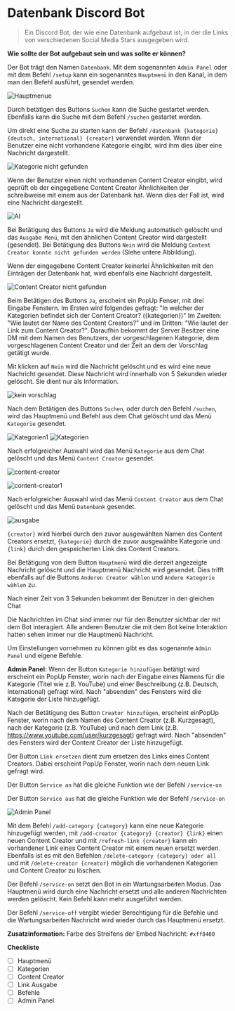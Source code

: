 # Datenbank Discord Bot
>Ein Discord Bot, der wie eine Datenbank aufgebaut ist, in der die Links von verschiedenen Social Media Stars ausgegeben wird.


**Wie sollte der Bot aufgebaut sein und was sollte er können?**

Der Bot trägt den Namen `Datenbank`. Mit dem sogenannten `Admin Panel` oder mit dem Befehl `/setup` kann ein sogenanntes `Hauptmenü` in den Kanal, in dem man den Befehl ausführt, gesendet werden.

![Hauptmenue](https://user-images.githubusercontent.com/122997603/213225467-5175aaaf-89a8-4f8e-9e9d-04a582edb1f0.png)

Durch betätigen des Buttons `Suchen` kann die Suche gestartet werden.
Ebenfalls kann die Suche mit dem Befehl `/suchen` gestartet werden.

Um direkt eine Suche zu starten kann der Befehl `/datenbank {kategorie} {deutsch, international} {creator}` verwendet werden.
Wenn der Benutzer eine nicht vorhandene Kategorie eingibt, wird ihm dies über eine Nachricht dargestellt. 

![Kategorie nicht gefunden](https://user-images.githubusercontent.com/122997603/213725469-e88168e0-335b-4e30-86c3-64b840d0b7bb.png)

Wenn der Benutzer einen nicht vorhandenen Content Creator eingibt, wird geprüft ob der eingegebene Content Creator Ähnlichkeiten der schreibweise mit einem aus der Datenbank hat. Wenn dies der Fall ist, wird eine Nachricht dargestellt. 

![AI](https://user-images.githubusercontent.com/122997603/213725812-93da1281-4908-4c7d-bdca-8fae3d473120.png)

Bei Betätigung des Buttons `Ja` wird die Meldung automatisch gelöscht und das `Ausgabe Menü`, mit den ähnlichen Content Creator wird dargestellt (gesendet). 
Bei Betätigung des Buttons `Nein` wird die Meldung `Content Creator konnte nicht gefunden werden` (Siehe untere Abbildung).

Wenn der eingegebene Content Creator keinerlei Ähnlichkeiten mit den Einträgen der Datenbank hat, wird ebenfalls eine Nachricht dargestellt. 

![Content Creator nicht gefunden](https://user-images.githubusercontent.com/122997603/213726117-4d92c116-04c4-4405-b761-0b0f6b1bf270.png)

Beim Betätigen des Buttons `Ja`, erscheint ein PopUp Fenser, mit drei Eingabe Fenstern. Im Ersten wird folgendes gefragt: "In welcher der Kategorien befindet sich der Content Creator? ({kategorien})" Im Zweiten: "Wie lautet der Name des Content Creators?" und im Dritten: "Wie lautet der Link zum Content Creator?".
Daraufhin bekommt der Server Besitzer eine DM mit dem Namen des Benutzers, der vorgeschlagenen Kategorie, dem vorgeschlagenen Content Creator und der Zeit an dem der Vorschlag getätigt wurde.

Mit klicken auf `Nein` wird die Nachricht gelöscht und es wird eine neue Nachricht gesendet. Diese Nachricht wird innerhalb von 5 Sekunden wieder gelöscht.
Sie dient nur als Information.

![kein vorschlag](https://user-images.githubusercontent.com/122997603/213724788-9fe5e05a-17a3-4347-8f13-851baddfbd83.png)

Nach dem Betätigen des Buttons `Suchen`, oder durch den Befehl `/suchen`, wird das Hauptmenü und Befehl aus dem Chat gelöscht und das Menü `Kategorie` gesendet.

![Kategorien1](https://user-images.githubusercontent.com/122997603/213714942-15edc92f-2388-4ce5-8ca8-9dc41c5281b4.png)
![Kategorien](https://user-images.githubusercontent.com/122997603/213715010-0b360fba-b8b6-431a-8c6f-380993ca16be.png)

Nach erfolgreicher Auswahl wird das Menü `Kategorie` aus dem Chat gelöscht und das Menü `Content Creator` gesendet.

![content-creator](https://user-images.githubusercontent.com/122997603/213274118-9ab44a72-5d3d-4fab-bc1c-a939f004770e.png)

![content-creator1](https://user-images.githubusercontent.com/122997603/213278769-6bbf8a84-a7f3-48ce-875e-aa45dae63879.png)

Nach erfolgreicher Auswahl wird das Menü `Content Creator` aus dem Chat gelöscht und das Menü `Datenbank` gesendet.

![ausgabe](https://user-images.githubusercontent.com/122997603/213277713-fba88c2f-3abf-4c7a-a9b7-229a65e1dd07.png)

`{creator}` wird hierbei durch den zuvor ausgewählten Namen des Content Creators ersetzt, `{kategorie}` durch die zuvor ausgewählte Kategorie und `{link}` durch den gespeicherten Link des Content Creators.

Bei Betätigung von dem Button `Hauptmenü` wird die derzeit angezeigte Nachricht gelöscht und die Hauptmenü Nachricht wird gesendet.
Dies trifft ebenfalls auf die Buttons `Anderen Creator wählen` und `Andere Kategorie wählen` zu.

Nach einer Zeit von 3 Sekunden bekommt der Benutzer in den gleichen Chat

Die Nachrichten im Chat sind immer nur für den Benutzer sichtbar der mit dem Bot interagiert. Alle anderen Benutzer die mit dem Bot keine Interaktion hatten sehen immer nur die Hauptmenü Nachricht.

Um Einstellungen vornehmen zu können gibt es das sogenannte `Admin Panel` und eigene Befehle.

**Admin Panel:**
Wenn der Button `Kategorie hinzufügen` betätigt wird erscheint ein PopUp Fenster, worin nach der Eingabe eines Namens für die Kategorie (Titel wie z.B. YouTube) und einer Beschreibung (z.B. Deutsch, International) gefragt wird.
Nach "absenden" des Fensters wird die Kategorie der Liste hinzugefügt.

Nach der Betätigung des Button `Creator hinzufügen`, erscheint einPopUp Fenster, worin nach dem Namen des Content Creator (z.B. Kurzgesagt), nach der Kategorie (z.B. YouTube) und nach dem Link (z.B. https://www.youtube.com/user/kurzgesagt) gefragt wird.
Nach "absenden" des Fensters wird der Content Creator der Liste hinzugefügt.

Der Button `Link ersetzen` dient zum ersetzen des Links eines Content Creators. Dabei erscheint PopUp Fenster, worin nach dem neuen Link gefragt wird.

Der Button `Service an` hat die gleiche Funktion wie der Befehl `/service-on`

Der Button `Service aus` hat die gleiche Funktion wie der Befehl `/service-on`

![Admin Panel](https://user-images.githubusercontent.com/122997603/213730549-35443a45-25df-43a7-b01b-61972d6607e7.png)

Mit dem Befehl `/add-category {category}` kann eine neue Kategorie hinzugefügt werden, mit `/add-creator {category} {creator} {link}` einen neuen Content Creator und mit `/refresh-link {creator}` kann ein vorhandener Link eines Content Creator mit einem neuen ersetzt werden.
Ebenfalls ist es mit den Befehlen `/delete-category {category} oder all` und mit `/delete-creator {creator}` möglich die vorhandenen Kategorien und Content Creator zu löschen.

Der Befehl `/service-on` setzt den Bot in ein Wartungsarbeiten Modus. Das Hauptmenü wird durch eine Nachricht ersetzt und alle anderen Nachrichten werden gelöscht. Kein Befehl kann mehr ausgeführt werden.

Der Befehl `/service-off` vergibt wieder Berechtigung für die Befehle und die Wartungsarbeiten Nachricht wird wieder durch das Hauptmenü ersetzt.

**Zusatzinformation:**
Farbe des Streifens der Embed Nachricht: `#xff8400`

**Checkliste**
- [ ] Hauptmenü
- [ ] Kategorien
- [ ] Content Creator
- [ ] Link Ausgabe
- [ ] Befehle
- [ ] Admin Panel
